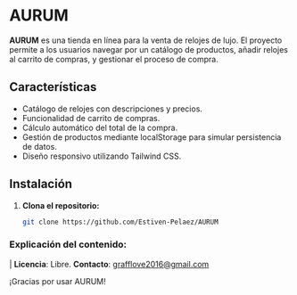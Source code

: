 # AURUM

**AURUM** es una tienda en línea para la venta de relojes de lujo. El proyecto permite a los usuarios navegar por un catálogo de productos, añadir relojes al carrito de compras, y gestionar el proceso de compra.

## Características

- Catálogo de relojes con descripciones y precios.
- Funcionalidad de carrito de compras.
- Cálculo automático del total de la compra.
- Gestión de productos mediante localStorage para simular persistencia de datos.
- Diseño responsivo utilizando Tailwind CSS.

## Instalación

1. **Clona el repositorio:**
   ```bash
   git clone https://github.com/Estiven-Pelaez/AURUM


### **Explicación del contenido**:
|   **Licencia**: Libre.
    **Contacto**: grafflove2016@gmail.com

¡Gracias por usar AURUM!